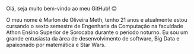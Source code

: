 Olá, seja muito bem-vindo ao meu GitHub! 😊

O meu nome é Marlon de Oliveira Meth, tenho 21 anos e atualmente estou cursando o sexto semestre de Engenharia da Computação na faculdade Athon Ensino Superior de Sorocaba durante o período noturno. Eu sou um grande entusiasta da área de desenvolvimento de software, Big Data e apaixonado por matemática e Star Wars.
